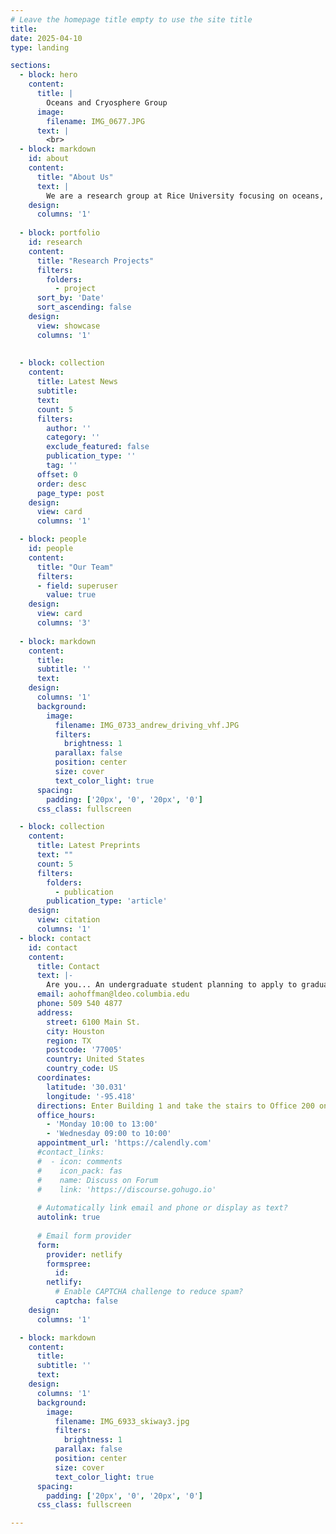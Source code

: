 ```yaml
---
# Leave the homepage title empty to use the site title
title:
date: 2025-04-10
type: landing

sections:
  - block: hero
    content:
      title: |
        Oceans and Cryosphere Group
      image:
        filename: IMG_0677.JPG
      text: |
        <br>
  - block: markdown
    id: about
    content:
      title: "About Us"
      text: |
        We are a research group at Rice University focusing on oceans, ice, and climate.
    design:
      columns: '1'
  
  - block: portfolio
    id: research
    content:
      title: "Research Projects"
      filters:
        folders:
          - project
      sort_by: 'Date'
      sort_ascending: false
    design:
      view: showcase
      columns: '1'
        
  
  - block: collection
    content:
      title: Latest News
      subtitle:
      text:
      count: 5
      filters:
        author: ''
        category: ''
        exclude_featured: false
        publication_type: ''
        tag: ''
      offset: 0
      order: desc
      page_type: post
    design:
      view: card
      columns: '1'

  - block: people
    id: people
    content:
      title: "Our Team"
      filters:
      - field: superuser
        value: true
    design:
      view: card
      columns: '3'
  
  - block: markdown
    content:
      title:
      subtitle: ''
      text:
    design:
      columns: '1'
      background:
        image: 
          filename: IMG_0733_andrew_driving_vhf.JPG
          filters:
            brightness: 1
          parallax: false
          position: center
          size: cover
          text_color_light: true
      spacing:
        padding: ['20px', '0', '20px', '0']
      css_class: fullscreen

  - block: collection
    content:
      title: Latest Preprints
      text: ""
      count: 5
      filters:
        folders:
          - publication
        publication_type: 'article'
    design:
      view: citation
      columns: '1'
  - block: contact
    id: contact
    content:
      title: Contact
      text: |-
        Are you... An undergraduate student planning to apply to graduate school in the next few years? A graduate student or postdoc looking for postdoc opportunities? Someone who is super interested about fundamental ice mechanics or radioglaciology and interested in tackling these questions from observational, modeling, and theoretical perspectives? Reach out!
      email: aohoffman@ldeo.columbia.edu
      phone: 509 540 4877
      address:
        street: 6100 Main St.
        city: Houston
        region: TX
        postcode: '77005'
        country: United States
        country_code: US
      coordinates:
        latitude: '30.031'
        longitude: '-95.418'
      directions: Enter Building 1 and take the stairs to Office 200 on Floor 2
      office_hours:
        - 'Monday 10:00 to 13:00'
        - 'Wednesday 09:00 to 10:00'
      appointment_url: 'https://calendly.com'
      #contact_links:
      #  - icon: comments
      #    icon_pack: fas
      #    name: Discuss on Forum
      #    link: 'https://discourse.gohugo.io'
    
      # Automatically link email and phone or display as text?
      autolink: true
    
      # Email form provider
      form:
        provider: netlify
        formspree:
          id:
        netlify:
          # Enable CAPTCHA challenge to reduce spam?
          captcha: false
    design:
      columns: '1'

  - block: markdown
    content:
      title:
      subtitle: ''
      text:
    design:
      columns: '1'
      background:
        image: 
          filename: IMG_6933_skiway3.jpg
          filters:
            brightness: 1
          parallax: false
          position: center
          size: cover
          text_color_light: true
      spacing:
        padding: ['20px', '0', '20px', '0']
      css_class: fullscreen

---
```

